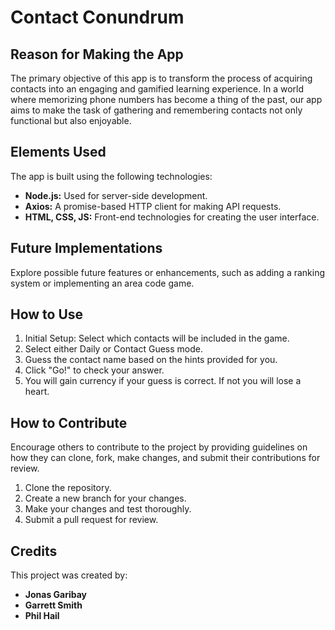 # Contact Conundrum




## Reason for Making the App

The primary objective of this app is to transform the process of acquiring contacts into an engaging and gamified learning experience. In a world where memorizing phone numbers has become a thing of the past, our app aims to make the task of gathering and remembering contacts not only functional but also enjoyable.

## Elements Used

The app is built using the following technologies:

- **Node.js:** Used for server-side development.
- **Axios:** A promise-based HTTP client for making API requests.
- **HTML, CSS, JS:** Front-end technologies for creating the user interface.

## Future Implementations

Explore possible future features or enhancements, such as adding a ranking system or implementing an area code game.

## How to Use

1. Initial Setup: Select which contacts will be included in the game.
2. Select either Daily or Contact Guess mode.
3. Guess the contact name based on the hints provided for you.
4. Click "Go!" to check your answer.
5. You will gain currency if your guess is correct. If not you will lose a heart.

## How to Contribute

Encourage others to contribute to the project by providing guidelines on how they can clone, fork, make changes, and submit their contributions for review.

1. Clone the repository.
2. Create a new branch for your changes.
3. Make your changes and test thoroughly.
4. Submit a pull request for review.

## Credits

This project was created by:
- **Jonas Garibay**
- **Garrett Smith**
- **Phil Hail**



 





